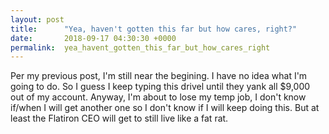 ```yaml
---
layout: post
title:      "Yea, haven't gotten this far but how cares, right?"
date:       2018-09-17 04:30:30 +0000
permalink:  yea_havent_gotten_this_far_but_how_cares_right
---
```



Per my previous post, I'm still near the begining. I have no idea what I'm going to do. So I guess I keep typing this drivel until they yank all $9,000 out of my account. Anyway, I'm about to lose my temp job, I don't know if/when I will get another one so I don't know if I will keep doing this. But at least the Flatiron CEO will get to still live like a fat rat.
